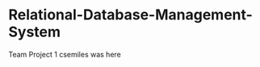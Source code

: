 Relational-Database-Management-System
=====================================

Team Project 1
csemiles was here
